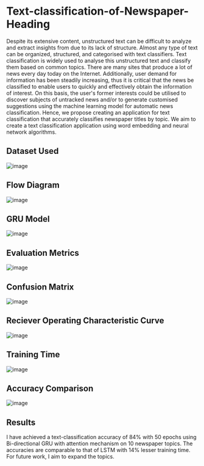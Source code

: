 # Text-classification-of-Newspaper-Heading

Despite its extensive content, unstructured text can be difficult to analyze and extract insights from due to its lack of structure. Almost any type of text can be organized, structured, and categorised with text classifiers. Text classification is widely used to analyse this unstructured text and classify them based on common topics. There are many sites that produce a lot of news every day today on the Internet. Additionally, user demand for information has been steadily increasing, thus it is critical that the news be classified to enable users to quickly and effectively obtain the information of interest. On this basis, the user's former interests could be utilised to discover subjects of untracked news and/or to generate customised suggestions using the machine learning model for automatic news classification. Hence, we propose creating an application for text classification that accurately classifies newspaper titles by topic. We aim to create a text classification application using word embedding and neural network algorithms.

## Dataset Used
![image](https://user-images.githubusercontent.com/70327869/201009722-ba822cb9-6d9f-47c7-8522-ecfc0afd6dd8.png)

## Flow Diagram
![image](https://user-images.githubusercontent.com/70327869/201008943-d1771f50-5b13-47e4-897b-ea0cd5721171.png)

## GRU Model
![image](https://user-images.githubusercontent.com/70327869/201009361-8d3a4882-9501-4177-89be-87f82499a972.png)

## Evaluation Metrics
![image](https://user-images.githubusercontent.com/70327869/201008332-5c8a29ad-275f-4f06-9a4a-0a77d42d580c.png)

## Confusion Matrix
![image](https://user-images.githubusercontent.com/70327869/201009042-5726a071-8030-41b1-bfa6-e7dfc50ab1d7.png)

## Reciever Operating Characteristic Curve
![image](https://user-images.githubusercontent.com/70327869/201008483-fe591050-fc8d-4f1b-8751-f99c729acbee.png)

## Training Time
![image](https://user-images.githubusercontent.com/70327869/201008575-b9f00ec9-e531-487f-804b-a96d088dcecb.png)

## Accuracy Comparison
![image](https://user-images.githubusercontent.com/70327869/201008655-75b518b9-c228-4c34-a051-067217ca9407.png)

## Results

I have achieved a text-classification accuracy of 84% with 50 epochs using Bi-directional GRU with attention mechanism on 10 newspaper topics. The accuracies are comparable to that of LSTM with 14% lesser training time. For future work, I aim to expand the topics.
